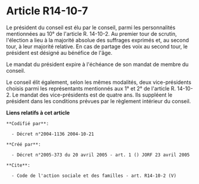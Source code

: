 # Article R14-10-7

Le président du conseil est élu par le conseil, parmi les personnalités mentionnées au 10° de l'article R. 14-10-2. Au
premier tour de scrutin, l'élection a lieu à la majorité absolue des suffrages exprimés et, au second tour, à leur majorité
relative. En cas de partage des voix au second tour, le président est désigné au bénéfice de l'âge.

Le mandat du président expire à l'échéance de son mandat de membre du conseil.

Le conseil élit également, selon les mêmes modalités, deux vice-présidents choisis parmi les représentants mentionnés aux 1°
et 2° de l'article R. 14-10-2. Le mandat des vice-présidents est de quatre ans. Ils suppléent le président dans les
conditions prévues par le règlement intérieur du conseil.

**Liens relatifs à cet article**

	**Codifié par**:

	  - Décret n°2004-1136 2004-10-21

	**Créé par**:

	  - Décret n°2005-373 du 20 avril 2005 - art. 1 () JORF 23 avril 2005

	**Cite**:

	  - Code de l'action sociale et des familles - art. R14-10-2 (V)
